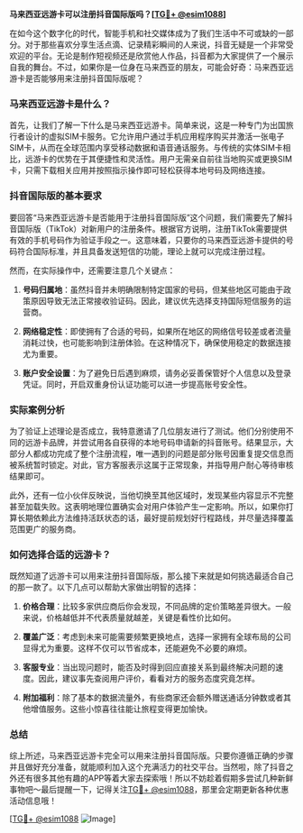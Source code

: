 **马来西亚远游卡可以注册抖音国际版吗？[[TG💪+ @esim1088](https://t.me/s/esim1088)]**

在如今这个数字化的时代，智能手机和社交媒体成为了我们生活中不可或缺的一部分。对于那些喜欢分享生活点滴、记录精彩瞬间的人来说，抖音无疑是一个非常受欢迎的平台。无论是制作短视频还是欣赏他人作品，抖音都为大家提供了一个展示自我的舞台。不过，如果你是一位身在马来西亚的朋友，可能会好奇：马来西亚远游卡是否能够用来注册抖音国际版呢？

### 马来西亚远游卡是什么？

首先，让我们了解一下什么是马来西亚远游卡。简单来说，这是一种专门为出国旅行者设计的虚拟SIM卡服务。它允许用户通过手机应用程序购买并激活一张电子SIM卡，从而在全球范围内享受移动数据和语音通话服务。与传统的实体SIM卡相比，远游卡的优势在于其便捷性和灵活性。用户无需亲自前往当地购买或更换SIM卡，只需下载相关应用并按照指示操作即可轻松获得本地号码及网络连接。

### 抖音国际版的基本要求

要回答“马来西亚远游卡是否能用于注册抖音国际版”这个问题，我们需要先了解抖音国际版（TikTok）对新用户的注册条件。根据官方说明，注册TikTok需要提供有效的手机号码作为验证手段之一。这意味着，只要你的马来西亚远游卡提供的号码符合国际标准，并且具备发送短信的功能，理论上就可以完成注册过程。

然而，在实际操作中，还需要注意几个关键点：

1. **号码归属地**：虽然抖音并未明确限制特定国家的号码，但某些地区可能由于政策原因导致无法正常接收验证码。因此，建议优先选择支持国际短信服务的运营商。
   
2. **网络稳定性**：即使拥有了合适的号码，如果所在地区的网络信号较差或者流量消耗过快，也可能影响到注册体验。在这种情况下，确保使用稳定的数据连接尤为重要。

3. **账户安全设置**：为了避免日后遇到麻烦，请务必妥善保管好个人信息以及登录凭证。同时，开启双重身份认证功能可以进一步提高账号安全性。

### 实际案例分析

为了验证上述理论是否成立，我特意邀请了几位朋友进行了测试。他们分别使用不同的远游卡品牌，并尝试用各自获得的本地号码申请新的抖音账号。结果显示，大部分人都成功完成了整个注册流程，唯一遇到的问题是部分账号因重复提交信息而被系统暂时锁定。对此，官方客服表示这属于正常现象，并指导用户耐心等待审核结果即可。

此外，还有一位小伙伴反映说，当他切换至其他区域时，发现某些内容显示不完整甚至加载失败。这表明地理位置确实会对用户体验产生一定影响。所以，如果你打算长期依赖此方法维持活跃状态的话，最好提前规划好行程路线，并尽量选择覆盖范围更广的服务商。

### 如何选择合适的远游卡？

既然知道了远游卡可以用来注册抖音国际版，那么接下来就是如何挑选最适合自己的那一款了。以下几点可以帮助大家做出明智的选择：

1. **价格合理**：比较多家供应商后你会发现，不同品牌的定价策略差异很大。一般来说，价格越低并不代表质量就越差，关键是看性价比如何。
   
2. **覆盖广泛**：考虑到未来可能需要频繁更换地点，选择一家拥有全球布局的公司显得尤为重要。这样不仅可以节省成本，还能避免不必要的麻烦。
   
3. **客服专业**：当出现问题时，能否及时得到回应直接关系到最终解决问题的速度。因此，建议事先查阅用户评价，看看对方的服务态度究竟怎样。

4. **附加福利**：除了基本的数据流量外，有些商家还会额外赠送通话分钟数或者其他增值服务。这些小惊喜往往能让旅程变得更加愉快。

### 总结

综上所述，马来西亚远游卡完全可以用来注册抖音国际版。只要你遵循正确的步骤并且做好充分准备，就能顺利加入这个充满活力的社交平台。当然啦，除了抖音之外还有很多其他有趣的APP等着大家去探索哦！所以不妨趁着假期多尝试几种新鲜事物吧～最后提醒一下，记得关注[TG💪+ @esim1088](https://t.me/s/esim1088)，那里会定期更新各种优惠活动信息哦！

[[TG💪+ @esim1088](https://t.me/s/esim1088) ![Image](https://i.postimg.cc/4NQfJmqS/Snipaste-2025-05-13-00-14-12.png)]